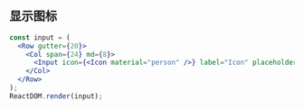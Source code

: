 ## 显示图标

<!--start-code-->

```jsx
const input = (
  <Row gutter={20}>
    <Col span={24} md={8}>
      <Input icon={<Icon material="person" />} label="Icon" placeholder="Placeholder" labelFloat />
    </Col>
  </Row>
);
ReactDOM.render(input);
```

<!--end-code-->
